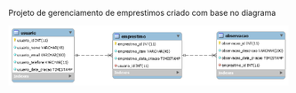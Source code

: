 Projeto de gerenciamento de emprestimos criado com base no diagrama

![Diagrama](Trabalho_BancoDados.png)